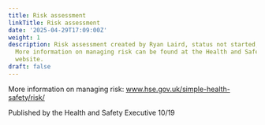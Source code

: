 ```yaml
---
title: Risk assessment
linkTitle: Risk assessment
date: '2025-04-29T17:09:00Z'
weight: 1
description: Risk assessment created by Ryan Laird, status not started, with low priority.
  More information on managing risk can be found at the Health and Safety Executive
  website.
draft: false
---
```



<!-- Unsupported block type: child_database -->

More information on managing risk: www.hse.gov.uk/simple-health-safety/risk/

Published by the Health and Safety Executive 10/19